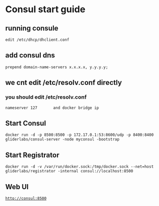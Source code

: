 # Consul start guide

## running consule

`edit /etc/dhcp/dhclient.conf`

## add consul dns

`prepend domain-name-servers x.x.x.x, y.y.y.y;`

## we cnt edit /etc/resolv.conf directly

### you should edit /etc/resolv.conf

`nameserver 127      
and docker bridge ip`

## Start Consul

`docker run -d -p 8500:8500 -p 172.17.0.1:53:8600/udp -p 8400:8400 gliderlabs/consul-server -node myconsul -bootstrap`

## Start Registrator

`docker run -d -v /var/run/docker.sock:/tmp/docker.sock --net=host gliderlabs/registrator -internal consul://localhost:8500`

## Web UI

[`http://consul:8500`](http://consul:8500)

